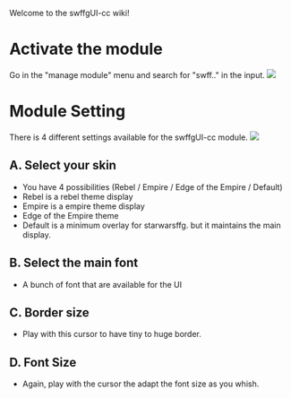 Welcome to the swffgUI-cc wiki!

# Activate the module

Go in the "manage module" menu and search for "swff.." in the <filter modules> input.
![](https://raw.githubusercontent.com/prolice/swffgUI-cc/swffgUI-cc/wiki/module-activation.jpg)

# Module Setting

There is 4 different settings available for the swffgUI-cc module.
![](https://raw.githubusercontent.com/prolice/swffgUI-cc/swffgUI-cc/wiki/module-settings.jpg)

## A. Select your skin
* You have 4 possibilities (Rebel / Empire / Edge of the Empire / Default)
* Rebel is a rebel theme display
* Empire is a empire theme display
* Edge of the Empire theme
* Default is a minimum overlay for starwarsffg. but it maintains the main display.

## B. Select the main font
* A bunch of font that are available for the UI

## C. Border size
* Play with this cursor to have tiny to huge border.

## D. Font Size
* Again, play with the cursor the adapt the font size as you whish.